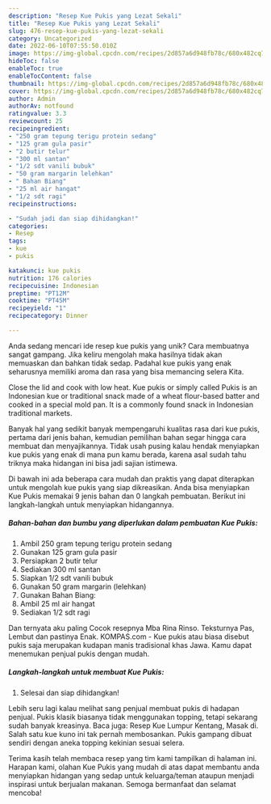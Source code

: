 ```yaml
---
description: "Resep Kue Pukis yang Lezat Sekali"
title: "Resep Kue Pukis yang Lezat Sekali"
slug: 476-resep-kue-pukis-yang-lezat-sekali
category: Uncategorized
date: 2022-06-10T07:55:50.010Z
image: https://img-global.cpcdn.com/recipes/2d857a6d948fb78c/680x482cq70/kue-pukis-foto-resep-utama.jpg
hideToc: false
enableToc: true
enableTocContent: false
thumbnail: https://img-global.cpcdn.com/recipes/2d857a6d948fb78c/680x482cq70/kue-pukis-foto-resep-utama.jpg
cover: https://img-global.cpcdn.com/recipes/2d857a6d948fb78c/680x482cq70/kue-pukis-foto-resep-utama.jpg
author: Admin
authorAv: notfound
ratingvalue: 3.3
reviewcount: 25
recipeingredient:
- "250 gram tepung terigu protein sedang"
- "125 gram gula pasir"
- "2 butir telur"
- "300 ml santan"
- "1/2 sdt vanili bubuk"
- "50 gram margarin lelehkan"
- " Bahan Biang"
- "25 ml air hangat"
- "1/2 sdt ragi"
recipeinstructions:

- "Sudah jadi dan siap dihidangkan!"
categories:
- Resep
tags:
- kue
- pukis

katakunci: kue pukis 
nutrition: 176 calories
recipecuisine: Indonesian
preptime: "PT12M"
cooktime: "PT45M"
recipeyield: "1"
recipecategory: Dinner

---
```





Anda sedang mencari ide resep kue pukis yang unik? Cara membuatnya sangat gampang. Jika keliru mengolah maka hasilnya tidak akan memuaskan dan bahkan tidak sedap. Padahal kue pukis yang enak seharusnya memiliki aroma dan rasa yang bisa memancing selera Kita.





Close the lid and cook with low heat. Kue pukis or simply called Pukis is an Indonesian kue or traditional snack made of a wheat flour-based batter and cooked in a special mold pan. It is a commonly found snack in Indonesian traditional markets.

Banyak hal yang sedikit banyak mempengaruhi kualitas rasa dari kue pukis, pertama dari jenis bahan, kemudian pemilihan bahan segar hingga cara membuat dan menyajikannya. Tidak usah pusing kalau hendak menyiapkan kue pukis yang enak di mana pun kamu berada, karena asal sudah tahu triknya maka hidangan ini bisa jadi sajian istimewa.






Di bawah ini ada beberapa cara mudah dan praktis yang dapat diterapkan untuk mengolah kue pukis yang siap dikreasikan. Anda bisa menyiapkan Kue Pukis memakai 9 jenis bahan dan 0 langkah pembuatan. Berikut ini langkah-langkah untuk menyiapkan hidangannya.

<!--inarticleads1-->

##### Bahan-bahan dan bumbu yang diperlukan dalam pembuatan Kue Pukis:

1. Ambil 250 gram tepung terigu protein sedang
1. Gunakan 125 gram gula pasir
1. Persiapkan 2 butir telur
1. Sediakan 300 ml santan
1. Siapkan 1/2 sdt vanili bubuk
1. Gunakan 50 gram margarin (lelehkan)
1. Gunakan  Bahan Biang:
1. Ambil 25 ml air hangat
1. Sediakan 1/2 sdt ragi


Dan ternyata aku paling Cocok resepnya Mba Rina Rinso. Teksturnya Pas, Lembut dan pastinya Enak. KOMPAS.com - Kue pukis atau biasa disebut pukis saja merupakan kudapan manis tradisional khas Jawa. Kamu dapat menemukan penjual pukis dengan mudah. 

<!--inarticleads2-->

##### Langkah-langkah untuk membuat Kue Pukis:


1. Selesai dan siap dihidangkan!

Lebih seru lagi kalau melihat sang penjual membuat pukis di hadapan penjual. Pukis klasik biasanya tidak menggunakan topping, tetapi sekarang sudah banyak kreasinya. Baca juga: Resep Kue Lumpur Kentang, Masak di. Salah satu kue kuno ini tak pernah membosankan. Pukis gampang dibuat sendiri dengan aneka topping kekinian sesuai selera. 

Terima kasih telah membaca resep yang tim kami tampilkan di halaman ini. Harapan kami, olahan Kue Pukis yang mudah di atas dapat membantu anda menyiapkan hidangan yang sedap untuk keluarga/teman ataupun menjadi inspirasi untuk berjualan makanan. Semoga bermanfaat dan selamat mencoba!
